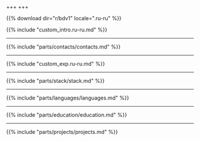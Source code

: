 +++
+++

{{% download dir="r/bdv1" locale=".ru-ru" %}}

{{% include "custom_intro.ru-ru.md" %}}

---

{{% include "parts/contacts/contacts.md" %}}

---

{{% include "custom_exp.ru-ru.md" %}}

---

{{% include "parts/stack/stack.md" %}}

---

{{% include "parts/languages/languages.md" %}}

---

{{% include "parts/education/education.md" %}}

---

{{% include "parts/projects/projects.md" %}}
